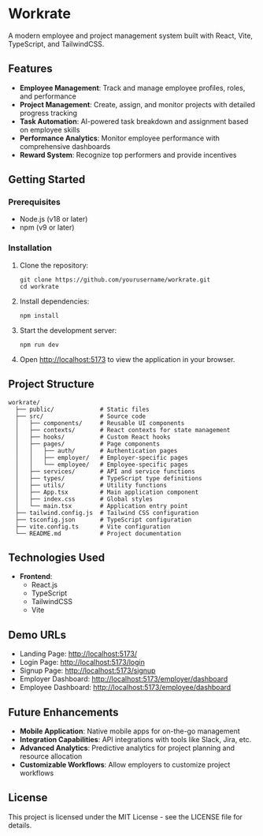 # Workrate

A modern employee and project management system built with React, Vite, TypeScript, and TailwindCSS.

## Features

- **Employee Management**: Track and manage employee profiles, roles, and performance
- **Project Management**: Create, assign, and monitor projects with detailed progress tracking
- **Task Automation**: AI-powered task breakdown and assignment based on employee skills
- **Performance Analytics**: Monitor employee performance with comprehensive dashboards
- **Reward System**: Recognize top performers and provide incentives

## Getting Started

### Prerequisites

- Node.js (v18 or later)
- npm (v9 or later)

### Installation

1. Clone the repository:

   ```
   git clone https://github.com/yourusername/workrate.git
   cd workrate
   ```

2. Install dependencies:

   ```
   npm install
   ```

3. Start the development server:

   ```
   npm run dev
   ```

4. Open [http://localhost:5173](http://localhost:5173) to view the application in your browser.

## Project Structure

```
workrate/
  ├── public/             # Static files
  ├── src/                # Source code
  │   ├── components/     # Reusable UI components
  │   ├── contexts/       # React contexts for state management
  │   ├── hooks/          # Custom React hooks
  │   ├── pages/          # Page components
  │   │   ├── auth/       # Authentication pages
  │   │   ├── employer/   # Employer-specific pages
  │   │   └── employee/   # Employee-specific pages
  │   ├── services/       # API and service functions
  │   ├── types/          # TypeScript type definitions
  │   ├── utils/          # Utility functions
  │   ├── App.tsx         # Main application component
  │   ├── index.css       # Global styles
  │   └── main.tsx        # Application entry point
  ├── tailwind.config.js  # Tailwind CSS configuration
  ├── tsconfig.json       # TypeScript configuration
  ├── vite.config.ts      # Vite configuration
  └── README.md           # Project documentation
```

## Technologies Used

- **Frontend**:
  - React.js
  - TypeScript
  - TailwindCSS
  - Vite

## Demo URLs

- Landing Page: [http://localhost:5173/](http://localhost:5173/)
- Login Page: [http://localhost:5173/login](http://localhost:5173/login)
- Signup Page: [http://localhost:5173/signup](http://localhost:5173/signup)
- Employer Dashboard: [http://localhost:5173/employer/dashboard](http://localhost:5173/employer/dashboard)
- Employee Dashboard: [http://localhost:5173/employee/dashboard](http://localhost:5173/employee/dashboard)

## Future Enhancements

- **Mobile Application**: Native mobile apps for on-the-go management
- **Integration Capabilities**: API integrations with tools like Slack, Jira, etc.
- **Advanced Analytics**: Predictive analytics for project planning and resource allocation
- **Customizable Workflows**: Allow employers to customize project workflows

## License

This project is licensed under the MIT License - see the LICENSE file for details.

